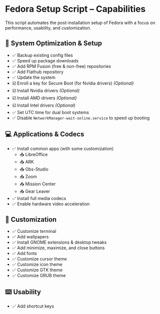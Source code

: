 # Fedora Setup Script – Capabilities

This script automates the post-installation setup of Fedora with a focus on performance, usability, and customization.

## 🚀 System Optimization & Setup

* ✅ Backup existing config files
* ✅ Speed up package downloads
* ✅ Add RPM Fusion (free & non-free) repositories
* ✅ Add Flathub repository
* ✅ Update the system
* ☑️ Enroll a key for Secure Boot (for Nvidia drivers) *(Optional)*
* ☑️ Install Nvidia drivers *(Optional)*
* ☑️ Install AMD drivers *(Optional)*
* ☑️ Install Intel drivers *(Optional)*
* ✅ Set UTC time for dual boot systems
* ✅ Disable `NetworkManager-wait-online.service` to speed up booting

## 💻 Applications & Codecs

* ✅ Install common apps (with some customization)
  * 📥 LibreOffice
  * 📥 ARK
  * 📥 Obs-Studio
  * 📥 Zoom
  * 📥 Mission Center
  * 📥 Gear Leaver
* ✅ Install full media codecs
* ✅ Enable hardware video acceleration

## 🎨 Customization

* ✅ Customize terminal
* ✅ Add wallpapers
* ✅ Install GNOME extensions & desktop tweaks
* ✅ Add minimize, maximize, and close buttons
* ✅ Add fonts
* ✅ Customize cursor theme
* ✅ Customize icon theme
* ✅ Customize GTK theme
* ✅ Customize GRUB theme

## ⌨️ Usability

* ✅ Add shortcut keys
